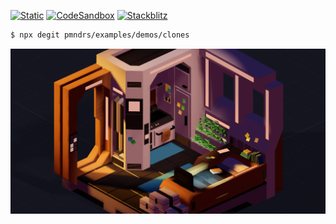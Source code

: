 [![Static](https://img.shields.io/badge/demo-%23646CFF.svg?logo=html5&logoColor=white)](https://pmndrs.github.io/examples/clones)
[![CodeSandbox](https://img.shields.io/badge/codesandbox-040404?logo=codesandbox&logoColor=DBDBDB)](https://codesandbox.io/s/github/pmndrs/examples/tree/main/demos/clones)
[![Stackblitz](https://img.shields.io/badge/stackblitz-fff?logo=Stackblitz&logoColor=1389FD)](https://stackblitz.com/github/pmndrs/examples/tree/main/demos/clones)

```sh
$ npx degit pmndrs/examples/demos/clones
```

![](thumbnail.webp)
